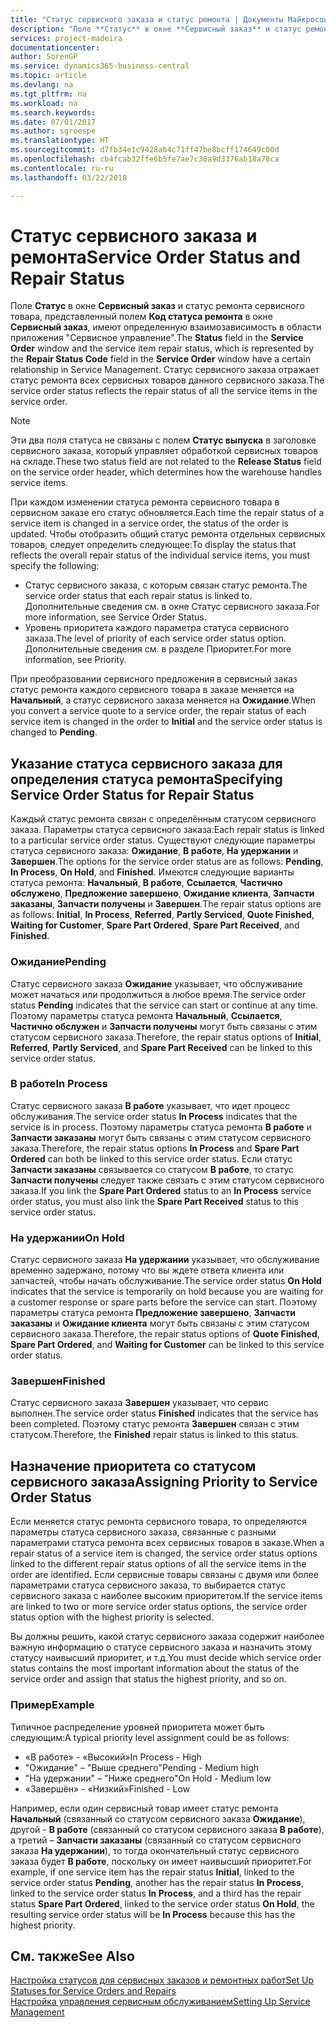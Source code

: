 ```yaml
---
title: "Статус сервисного заказа и статус ремонта | Документы Майкрософт"
description: "Поле **Статус** в окне **Сервисный заказ** и статус ремонта сервисного товара, представленный полем **Код статуса ремонта** в окне **Сервисный заказ**, имеют определенную взаимозависимость в области приложения \"Сервисное управление\". Статус сервисного заказа отражает статус ремонта всех сервисных товаров данного сервисного заказа."
services: project-madeira
documentationcenter: 
author: SorenGP
ms.service: dynamics365-business-central
ms.topic: article
ms.devlang: na
ms.tgt_pltfrm: na
ms.workload: na
ms.search.keywords: 
ms.date: 07/01/2017
ms.author: sgroespe
ms.translationtype: HT
ms.sourcegitcommit: d7fb34e1c9428a64c71ff47be8bcff174649c00d
ms.openlocfilehash: cb4fcab32ffe6b5fe7ae7c30a9d3376ab18a78ca
ms.contentlocale: ru-ru
ms.lasthandoff: 03/22/2018

---
```

# <a name="service-order-status-and-repair-status"></a><span data-ttu-id="6bf25-104">Статус сервисного заказа и ремонта</span><span class="sxs-lookup"><span data-stu-id="6bf25-104">Service Order Status and Repair Status</span></span>
<span data-ttu-id="6bf25-105">Поле **Статус** в окне **Сервисный заказ** и статус ремонта сервисного товара, представленный полем **Код статуса ремонта** в окне **Сервисный заказ**, имеют определенную взаимозависимость в области приложения "Сервисное управление".</span><span class="sxs-lookup"><span data-stu-id="6bf25-105">The **Status** field in the **Service Order** window and the service item repair status, which is represented by the **Repair Status Code** field in the **Service Order** window have a certain relationship in Service Management.</span></span> <span data-ttu-id="6bf25-106">Статус сервисного заказа отражает статус ремонта всех сервисных товаров данного сервисного заказа.</span><span class="sxs-lookup"><span data-stu-id="6bf25-106">The service order status reflects the repair status of all the service items in the service order.</span></span>  
  
> [!NOTE]  
>  <span data-ttu-id="6bf25-107">Эти два поля статуса не связаны с полем **Статус выпуска** в заголовке сервисного заказа, который управляет обработкой сервисных товаров на складе.</span><span class="sxs-lookup"><span data-stu-id="6bf25-107">These two status field are not related to the **Release Status** field on the service order header, which determines how the warehouse handles service items.</span></span>  
  
 <span data-ttu-id="6bf25-108">При каждом изменении статуса ремонта сервисного товара в сервисном заказе его статус обновляется.</span><span class="sxs-lookup"><span data-stu-id="6bf25-108">Each time the repair status of a service item is changed in a service order, the status of the order is updated.</span></span> <span data-ttu-id="6bf25-109">Чтобы отобразить общий статус ремонта отдельных сервисных товаров, следует определить следующее:</span><span class="sxs-lookup"><span data-stu-id="6bf25-109">To display the status that reflects the overall repair status of the individual service items, you must specify the following:</span></span>  
  
* <span data-ttu-id="6bf25-110">Статус сервисного заказа, с которым связан статус ремонта.</span><span class="sxs-lookup"><span data-stu-id="6bf25-110">The service order status that each repair status is linked to.</span></span> <span data-ttu-id="6bf25-111">Дополнительные сведения см. в окне Статус сервисного заказа.</span><span class="sxs-lookup"><span data-stu-id="6bf25-111">For more information, see Service Order Status.</span></span>  
* <span data-ttu-id="6bf25-112">Уровень приоритета каждого параметра статуса сервисного заказа.</span><span class="sxs-lookup"><span data-stu-id="6bf25-112">The level of priority of each service order status option.</span></span> <span data-ttu-id="6bf25-113">Дополнительные сведения см. в разделе Приоритет.</span><span class="sxs-lookup"><span data-stu-id="6bf25-113">For more information, see Priority.</span></span>  
  
 <span data-ttu-id="6bf25-114">При преобразовании сервисного предложения в сервисный заказ статус ремонта каждого сервисного товара в заказе меняется на **Начальный**, а статус сервисного заказа меняется на **Ожидание**.</span><span class="sxs-lookup"><span data-stu-id="6bf25-114">When you convert a service quote to a service order, the repair status of each service item is changed in the order to **Initial** and the service order status is changed to **Pending**.</span></span>  
  
## <a name="specifying-service-order-status-for-repair-status"></a><span data-ttu-id="6bf25-115">Указание статуса сервисного заказа для определения статуса ремонта</span><span class="sxs-lookup"><span data-stu-id="6bf25-115">Specifying Service Order Status for Repair Status</span></span>  
<span data-ttu-id="6bf25-116">Каждый статус ремонта связан с определённым статусом сервисного заказа. Параметры статуса сервисного заказа:</span><span class="sxs-lookup"><span data-stu-id="6bf25-116">Each repair status is linked to a particular service order status.</span></span> <span data-ttu-id="6bf25-117">Существуют следующие параметры статуса сервисного заказа: **Ожидание**, **В работе**, **На удержании** и **Завершен**.</span><span class="sxs-lookup"><span data-stu-id="6bf25-117">The options for the service order status are as follows: **Pending**, **In Process**, **On Hold**, and **Finished**.</span></span> <span data-ttu-id="6bf25-118">Имеются следующие варианты статуса ремонта: **Начальный**, **В работе**, **Ссылается**, **Частично обслужено**, **Предложение завершено**, **Ожидание клиента**, **Запчасти заказаны**, **Запчасти получены** и **Завершен**.</span><span class="sxs-lookup"><span data-stu-id="6bf25-118">The repair status options are as follows: **Initial**, **In Process**, **Referred**, **Partly Serviced**, **Quote Finished**, **Waiting for Customer**, **Spare Part Ordered**, **Spare Part Received**, and **Finished**.</span></span>  
  
### <a name="pending"></a><span data-ttu-id="6bf25-119">Ожидание</span><span class="sxs-lookup"><span data-stu-id="6bf25-119">Pending</span></span>  
<span data-ttu-id="6bf25-120">Статус сервисного заказа **Ожидание** указывает, что обслуживание может начаться или продолжиться в любое время.</span><span class="sxs-lookup"><span data-stu-id="6bf25-120">The service order status **Pending** indicates that the service can start or continue at any time.</span></span> <span data-ttu-id="6bf25-121">Поэтому параметры статуса ремонта **Начальный**, **Ссылается**, **Частично обслужен** и **Запчасти получены** могут быть связаны с этим статусом сервисного заказа.</span><span class="sxs-lookup"><span data-stu-id="6bf25-121">Therefore, the repair status options of **Initial**, **Referred**, **Partly Serviced**, and **Spare Part Received** can be linked to this service order status.</span></span>  
  
### <a name="in-process"></a><span data-ttu-id="6bf25-122">В работе</span><span class="sxs-lookup"><span data-stu-id="6bf25-122">In Process</span></span>  
<span data-ttu-id="6bf25-123">Статус сервисного заказа **В работе** указывает, что идет процесс обслуживания.</span><span class="sxs-lookup"><span data-stu-id="6bf25-123">The service order status **In Process** indicates that the service is in process.</span></span> <span data-ttu-id="6bf25-124">Поэтому параметры статуса ремонта **В работе** и **Запчасти заказаны** могут быть связаны с этим статусом сервисного заказа.</span><span class="sxs-lookup"><span data-stu-id="6bf25-124">Therefore, the repair status options **In Process** and **Spare Part Ordered** can both be linked to this service order status.</span></span> <span data-ttu-id="6bf25-125">Если статус **Запчасти заказаны** связывается со статусом **В работе**, то статус **Запчасти получены** следует также связать с этим статусом сервисного заказа.</span><span class="sxs-lookup"><span data-stu-id="6bf25-125">If you link the **Spare Part Ordered** status to an **In Process** service order status, you must also link the **Spare Part Received** status to this service order status.</span></span>  
  
### <a name="on-hold"></a><span data-ttu-id="6bf25-126">На удержании</span><span class="sxs-lookup"><span data-stu-id="6bf25-126">On Hold</span></span>  
<span data-ttu-id="6bf25-127">Статус сервисного заказа **На удержании** указывает, что обслуживание временно задержано, потому что вы ждете ответа клиента или запчастей, чтобы начать обслуживание.</span><span class="sxs-lookup"><span data-stu-id="6bf25-127">The service order status **On Hold** indicates that the service is temporarily on hold because you are waiting for a customer response or spare parts before the service can start.</span></span> <span data-ttu-id="6bf25-128">Поэтому параметры статуса ремонта **Предложение завершено**, **Запчасти заказаны** и **Ожидание клиента** могут быть связаны с этим статусом сервисного заказа.</span><span class="sxs-lookup"><span data-stu-id="6bf25-128">Therefore, the repair status options of **Quote Finished**, **Spare Part Ordered**, and **Waiting for Customer** can be linked to this service order status.</span></span>  
  
### <a name="finished"></a><span data-ttu-id="6bf25-129">Завершен</span><span class="sxs-lookup"><span data-stu-id="6bf25-129">Finished</span></span>  
<span data-ttu-id="6bf25-130">Статус сервисного заказа **Завершен** указывает, что сервис выполнен.</span><span class="sxs-lookup"><span data-stu-id="6bf25-130">The service order status **Finished** indicates that the service has been completed.</span></span> <span data-ttu-id="6bf25-131">Поэтому статус ремонта **Завершен** связан с этим статусом.</span><span class="sxs-lookup"><span data-stu-id="6bf25-131">Therefore, the **Finished** repair status is linked to this status.</span></span>  
  
## <a name="assigning-priority-to-service-order-status"></a><span data-ttu-id="6bf25-132">Назначение приоритета со статусом сервисного заказа</span><span class="sxs-lookup"><span data-stu-id="6bf25-132">Assigning Priority to Service Order Status</span></span>  
<span data-ttu-id="6bf25-133">Если меняется статус ремонта сервисного товара, то определяются параметры статуса сервисного заказа, связанные с разными параметрами статуса ремонта всех сервисных товаров в заказе.</span><span class="sxs-lookup"><span data-stu-id="6bf25-133">When a repair status of a service item is changed, the service order status options linked to the different repair status options of all the service items in the order are identified.</span></span> <span data-ttu-id="6bf25-134">Если сервисные товары связаны с двумя или более параметрами статуса сервисного заказа, то выбирается статус сервисного заказа с наиболее высоким приоритетом.</span><span class="sxs-lookup"><span data-stu-id="6bf25-134">If the service items are linked to two or more service order status options, the service order status option with the highest priority is selected.</span></span>  
  
<span data-ttu-id="6bf25-135">Вы должны решить, какой статус сервисного заказа содержит наиболее важную информацию о статусе сервисного заказа и назначить этому статусу наивысший приоритет, и т.д.</span><span class="sxs-lookup"><span data-stu-id="6bf25-135">You must decide which service order status contains the most important information about the status of the service order and assign that status the highest priority, and so on.</span></span>  
  
### <a name="example"></a><span data-ttu-id="6bf25-136">Пример</span><span class="sxs-lookup"><span data-stu-id="6bf25-136">Example</span></span>  
<span data-ttu-id="6bf25-137">Типичное распределение уровней приоритета может быть следующим:</span><span class="sxs-lookup"><span data-stu-id="6bf25-137">A typical priority level assignment could be as follows:</span></span>  
  
* <span data-ttu-id="6bf25-138">«В работе» - «Высокий»</span><span class="sxs-lookup"><span data-stu-id="6bf25-138">In Process - High</span></span>  
* <span data-ttu-id="6bf25-139">"Ожидание" – "Выше среднего"</span><span class="sxs-lookup"><span data-stu-id="6bf25-139">Pending - Medium high</span></span>  
* <span data-ttu-id="6bf25-140">"На удержании" – "Ниже среднего"</span><span class="sxs-lookup"><span data-stu-id="6bf25-140">On Hold - Medium low</span></span>  
* <span data-ttu-id="6bf25-141">«Завершён» - «Низкий»</span><span class="sxs-lookup"><span data-stu-id="6bf25-141">Finished - Low</span></span>  
  
<span data-ttu-id="6bf25-142">Например, если один сервисный товар имеет статус ремонта **Начальный** (связанный со статусом сервисного заказа **Ожидание**), другой - **В работе** (связанный со статусом сервисного заказа **В работе**), а третий – **Запчасти заказаны** (связанный со статусом сервисного заказа **На удержании**), то тогда окончательный статус сервисного заказа будет **В работе**, поскольку он имеет наивысший приоритет.</span><span class="sxs-lookup"><span data-stu-id="6bf25-142">For example, if one service item has the repair status **Initial**, linked to the service order status **Pending**, another has the repair status **In Process**, linked to the service order status **In Process**, and a third has the repair status **Spare Part Ordered**, linked to the service order status **On Hold**, the resulting service order status will be **In Process** because this has the highest priority.</span></span>  
  
## <a name="see-also"></a><span data-ttu-id="6bf25-143">См. также</span><span class="sxs-lookup"><span data-stu-id="6bf25-143">See Also</span></span>  
[<span data-ttu-id="6bf25-144">Настройка статусов для сервисных заказов и ремонтных работ</span><span class="sxs-lookup"><span data-stu-id="6bf25-144">Set Up Statuses for Service Orders and Repairs</span></span>](service-order-repair-status.md)  
[<span data-ttu-id="6bf25-145">Настройка управления сервисным обслуживанием</span><span class="sxs-lookup"><span data-stu-id="6bf25-145">Setting Up Service Management</span></span>](service-setup-service.md)  

